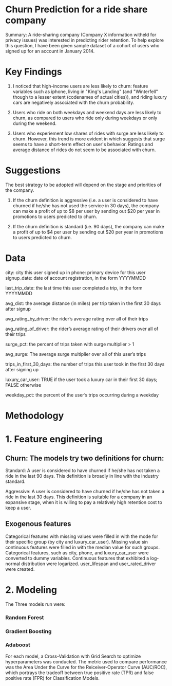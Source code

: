 # Churn Prediction for a ride share company

Summary: A ride-sharing company (Company X information witheld for privacy issues) was interested in predicting rider retention.
To help explore this question, I have been given sample dataset of a cohort of users who signed up for an account in January 2014. 

# Key Findings

1) I noticed that high-income users are less likely to churn: feature variables such as iphone, living in "King's Landing" (and "Winterfell" though to a lesser extent (codenames of actual cities)), and riding luxury cars are negatively associated with the churn probability.

2) Users who ride on both weekdays and weekend days are less likely to churn, as compared to users who ride only during weekdays or only during the weekend.

3) Users who experiement low shares of rides with surge are less likely to churn. However, this trend is more evident in which suggests that surge seems to have a short-term effect on user's behavior. Ratings and average distance of rides do not seem to be associated with churn.


# Suggestions
The best strategy to be adopted will depend on the stage and priorities of the company.

1) If the churn definition is aggressive (i.e. a user is considered to have churned if he/she has not used the service in 30 days), the company can make a profit of up to $8 per user by sending out $20 per year in promotions to users predicted to churn.

2) If the churn definition is standard (i.e. 90 days), the company can make a profit of up to $4 per user by sending out $20 per year in promotions to users predicted to churn.

# Data 

city: city this user signed up in phone: primary device for this user signup_date: date of account registration, in the form YYYYMMDD

last_trip_date: the last time this user completed a trip, in the form YYYYMMDD

avg_dist: the average distance (in miles) per trip taken in the first 30 days after signup

avg_rating_by_driver: the rider’s average rating over all of their trips

avg_rating_of_driver: the rider’s average rating of their drivers over all of their trips

surge_pct: the percent of trips taken with surge multiplier > 1

avg_surge: The average surge multiplier over all of this user’s trips

trips_in_first_30_days: the number of trips this user took in the first 30 days after signing up

luxury_car_user: TRUE if the user took a luxury car in their first 30 days; FALSE otherwise

weekday_pct: the percent of the user’s trips occurring during a weekday

# Methodology

# 1. Feature engineering

## Churn: The models try two definitions for churn:
   Standard: A user is considered to have churned if he/she has not taken a ride in the last 90 days. This definition is broadly in line with the industry standard.

   Aggressive: A user is considered to have churned if he/she has not taken a ride in the last 30 days. This definition is suitable for a company in an expansive stage, when it is willing to pay a relatively high retention cost to keep a user.

## Exogenous features

Categorical features with missing values were filled in with the mode for their specific group (by city and luxury_car_user). Missing value sin continuous features were filled in with the median value for such groups.
Categorical features, such as city, phone, and luxury_car_user were converted to dummy variables.
Continuous features that exhibited a log-normal distribution were logarized.
user_lifespan and user_rated_driver were created.


# 2. Modeling
The Three models run were:

### Random Forest
### Gradient Boosting
### Adaboost

For each model, a Cross-Validation with Grid Search to optimize hyperparameters was conducted. The metric used to compare performance was the Area Under the Curve for the Reiceiver-Operator Curve (AUC/ROC), which portrays the tradeoff between true positive rate (TPR) and false positive rate (FPR) for Classification Models.


